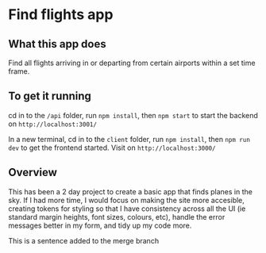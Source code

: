 # Find flights app

## What this app does

Find all flights arriving in or departing from certain airports within a set time frame.

## To get it running

cd in to the `/api` folder, run `npm install`, then `npm start` to start the backend on `http://localhost:3001/`

In a new terminal, cd in to the `client` folder, run `npm install`, then `npm run dev` to get the frontend started. Visit on `http://localhost:3000/`

## Overview

This has been a 2 day project to create a basic app that finds planes in the sky. If I had more time, I would focus on making the site more accesible, creating tokens for styling so that I have consistency across all the UI (ie standard margin heights, font sizes, colours, etc), handle the error messages better in my form, and tidy up my code more.

This is a sentence added to the merge branch 